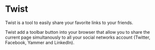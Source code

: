 # Twist

Twist is a tool to easily share your favorite links to your friends.

Twist add a toolbar button into your browser that allow you to share the current page simultanously to all your social networks account (Twitter, Facebook, Yammer and LinkedIn).

